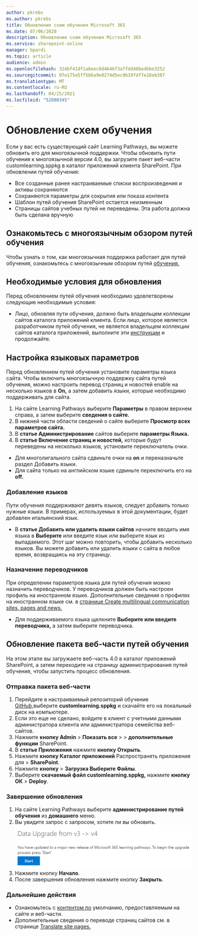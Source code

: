 ```yaml
---
author: pkrebs
ms.author: pkrebs
title: Обновление схем обучения Microsoft 365
ms.date: 07/06/2020
description: Обновление схем обучения Microsoft 365
ms.service: sharepoint-online
manager: bpardi
ms.topic: article
audience: admin
ms.openlocfilehash: 324bf41df1a6eec8d4646f3affdd48bedbbe3252
ms.sourcegitcommit: 97e175e5ff5b6a9e0274d5ec9b39fdf7e18eb387
ms.translationtype: MT
ms.contentlocale: ru-RU
ms.lasthandoff: 04/25/2021
ms.locfileid: "52000345"
---
```

# <a name="update-learning-pathways"></a>Обновление схем обучения
Если у вас есть существующий сайт Learning Pathways, вы можете обновить его для многоязычной поддержки. Чтобы обновить пути обучения к многоязычной версии 4.0, вы загрузите пакет веб-части customlearning.sppkg в каталог приложений клиента SharePoint. При обновлении путей обучения:  

- Все созданные ранее настраиваемые списки воспроизведения и активы сохраняются
- Сохраняются параметры для сокрытия или показа контента
- Шаблон путей обучения SharePoint остается неизменным
- Страницы сайтов учебных путей не переведены. Эта работа должна быть сделана вручную

## <a name="read-the-learning-pathways-multilingual-overview"></a>Ознакомьтесь с многоязычным обзором путей обучения
Чтобы узнать о том, как многоязычная поддержка работает для путей обучения, ознакомьтесь с многоязычным обзором путей [обучения.](custom_overview.md) 

## <a name="prerequisites-to-update"></a>Необходимые условия для обновления
Перед обновлением путей обучения необходимо удовлетворены следующие необходимые условия:
- Лицо, обновляя пути обучения, должно быть владельцем коллекции сайтов каталога приложений клиента. Если лицо, которое является разработчиком путей обучения, не является владельцем коллекции сайтов каталога приложений, выполните эти [инструкции](addappadmin.md) и продолжайте. 

## <a name="set-language-settings"></a>Настройка языковых параметров 
Перед обновлением путей обучения установите параметры языка сайта. Чтобы включить многоязычную поддержку сайта путей обучения,  можно настроить перевод страниц и новостей enable на несколько языков в **On,** а затем добавить языки, которые необходимо поддерживать для сайта.
1.  На сайте Learning Pathways выберите **Параметры** в правом верхнем справа, а затем выберите **сведения о сайте.**
2.  В нижней части области сведений о сайте выберите **Просмотр всех параметров сайта.**
3.  В **статье Администрирование** сайтов выберите **параметры Языка.**
4.  В **статье Включение страниц и новостей,** которые будут переведены на несколько языков, установите переключатель очки. 
- Для многолигального сайта сдвиньте очки на **on** и переназначьте раздел Добавить языки. 
- Для сайта только на английском языке сдвиньте переключить его на **off.**

### <a name="add-languages"></a>Добавление языков
Пути обучения поддерживают девять языков, следует добавить только нужные языки. В примерах, используемых в этой документации, будет добавлен итальянский язык. 
- В **статье Добавить или удалить языки сайтов** начните вводить имя языка в **Выберите** или введите язык или выберите язык из выпадаемого. Этот шаг можно повторить, чтобы добавить несколько языков. Вы можете добавить или удалить языки с сайта в любое время, возвращаясь на эту страницу.
 
### <a name="assign-translators"></a>Назначение переводчиков
При определении параметров языка для путей обучения можно назначить переводчиков. У переводчиков должен быть настроен профиль на иностранном языке. Дополнительные сведения о профилях на иностранном языке см. в [странице Create multilingual communication sites, pages and news.](https://support.office.com/article/2bb7d610-5453-41c6-a0e8-6f40b3ed750c)  
- Для поддерживаемого языка щелкните **Выберите или введите переводчика,** а затем выберите переводчика. 

## <a name="update-the-learning-pathways-web-part-package"></a>Обновление пакета веб-части путей обучения
На этом этапе вы загружаете веб-часть 4.0 в каталог приложений SharePoint, а затем переходите на страницу администрирования путей обучения, чтобы запустить процесс обновления.

### <a name="upload-the-web-part-package"></a>Отправка пакета веб-части
1.  Перейдите в настраиваемый репозиторий обучения [GitHub,](https://github.com/pnp/custom-learning-office-365/tree/master/webpart)выберите **customlearning.sppkg** и скачайте его на локальный диск на компьютере.
2.  Если это еще не сделано, войдите в клиент с учетными данными администратора клиента или администратора семейства веб-сайтов. 
3.  Нажмите **кнопку Admin**  >  **Показать все**  >    >  **дополнительные функции** SharePoint. 
4.  В **статье Приложения** нажмите **кнопку Открыть**. 
5.  Нажмите **кнопку Каталог приложений** Распространять приложения для  >  **SharePoint**. 
6.  Нажмите **кнопку**  >  **Загрузка Выберите Файлы**. 
7.  Выберите **скачаемый файл customlearning.sppkg,** нажмите **кнопку ОК**  >  **Deploy**. 

### <a name="complete-the-update"></a>Завершение обновления
1.  На сайте Learning Pathways выберите **администрирование путей обучения** из **домашнего** меню. 
2.  Вы увидите запрос с запросом, хотите ли вы обновить. 
![Сообщение подсказок для запуска обновления.](media/custom_update_adminprompt_ml.png)
3.  Нажмите кнопку **Начало**. 
4. После завершения обновления нажмите кнопку **Закрыть**. 

### <a name="next-steps"></a>Дальнейшие действия
- Ознакомьтесь с [контентом по](custom_exploresite.md) умолчанию, предоставляемым на сайте и веб-части.
- Дополнительные сведения о переводе страниц сайтов см. в странице [Translate site pages.](custom_translate_page_ml.md) 

